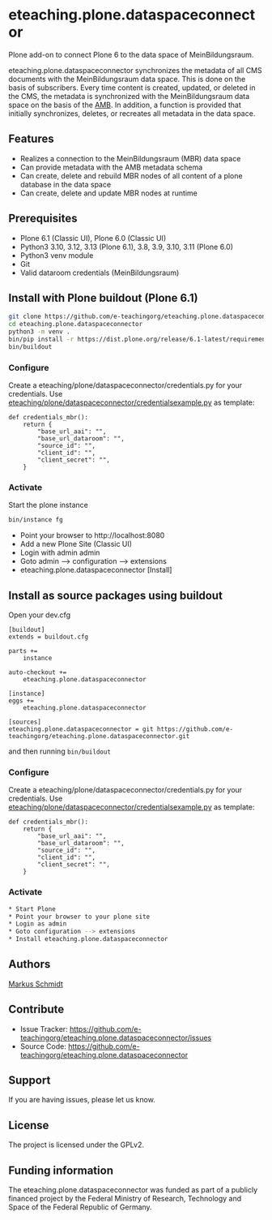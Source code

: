 
# eteaching.plone.dataspaceconnector

Plone add-on to connect Plone 6 to the data space of MeinBildungsraum.

eteaching.plone.dataspaceconnector synchronizes the metadata of all CMS documents with the MeinBildungsraum data space. This is done on the basis of subscribers. Every time content is created, updated, or deleted in the CMS, the metadata is synchronized with the MeinBildungsraum data space on the basis of the [AMB](https://dini-ag-kim.github.io/amb/latest/). In addition, a function is provided that initially synchronizes, deletes, or recreates all metadata in the data space.

## Features

- Realizes a connection to the MeinBildungsraum (MBR) data space
- Can provide metadata with the AMB metadata schema
- Can create, delete and rebuild MBR nodes of all content of a plone database in the data space
- Can create, delete and update MBR nodes at runtime

## Prerequisites
* Plone 6.1 (Classic UI), Plone 6.0 (Classic UI)
* Python3 3.10, 3.12, 3.13 (Plone 6.1), 3.8, 3.9, 3.10, 3.11 (Plone 6.0)
* Python3 venv module
* Git
* Valid dataroom credentials (MeinBildungsraum)

## Install with Plone buildout (Plone 6.1)

```bash
git clone https://github.com/e-teachingorg/eteaching.plone.dataspaceconnector.git
cd eteaching.plone.dataspaceconnector
python3 -m venv .
bin/pip install -r https://dist.plone.org/release/6.1-latest/requirements.txt
bin/buildout
```

### Configure

Create a eteaching/plone/dataspaceconnector/credentials.py for your credentials. Use [eteaching/plone/dataspaceconnector/credentialsexample.py](https://github.com/e-teachingorg/eteaching.plone.dataspaceconnector/blob/main/src/eteaching/plone/dataspaceconnector/credentialsexample.py) as template:

```python3
def credentials_mbr():
    return {
        "base_url_aai": "",
        "base_url_dataroom": "",
        "source_id": "",
        "client_id": "",
        "client_secret": "",
    }
```

### Activate

Start the plone instance

```bash
bin/instance fg
```
* Point your browser to http://localhost:8080
* Add a new Plone Site (Classic UI)
* Login with admin admin
* Goto admin --> configuration --> extensions
* eteaching.plone.dataspaceconnector [Install]

## Install as source packages using buildout

Open your dev.cfg

```
[buildout]
extends = buildout.cfg

parts +=
    instance

auto-checkout +=
    eteaching.plone.dataspaceconnector

[instance]
eggs +=
    eteaching.plone.dataspaceconnector

[sources]
eteaching.plone.dataspaceconnector = git https://github.com/e-teachingorg/eteaching.plone.dataspaceconnector.git
```

and then running ``bin/buildout``

### Configure

Create a eteaching/plone/dataspaceconnector/credentials.py for your credentials. Use [eteaching/plone/dataspaceconnector/credentialsexample.py](https://github.com/e-teachingorg/eteaching.plone.dataspaceconnector/blob/main/src/eteaching/plone/dataspaceconnector/credentialsexample.py) as template:

```python3
def credentials_mbr():
    return {
        "base_url_aai": "",
        "base_url_dataroom": "",
        "source_id": "",
        "client_id": "",
        "client_secret": "",
    }
```

### Activate

```bash
* Start Plone
* Point your browser to your plone site
* Login as admin
* Goto configuration --> extensions
* Install eteaching.plone.dataspaceconnector
```

## Authors

[Markus Schmidt](https://github.com/Arkusm)

## Contribute

- Issue Tracker: https://github.com/e-teachingorg/eteaching.plone.dataspaceconnector/issues
- Source Code: https://github.com/e-teachingorg/eteaching.plone.dataspaceconnector

## Support

If you are having issues, please let us know.

## License

The project is licensed under the GPLv2.

## Funding information
The eteaching.plone.dataspaceconnector was funded as part of a publicly financed project by the Federal Ministry of Research, Technology and Space of the Federal Republic of Germany.
